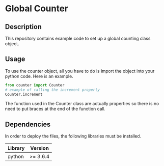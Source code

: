 # Global Counter

## Description
This repository contains example code to set up a global counting class object.

## Usage
To use the counter object, all you have to do is import the object into your python code. Here is an example.

```python
from counter import Counter
# example of calling the increment property
Counter.increment
```

The function used in the Counter class are actually properties so there is no need to put braces at the end of the function call.

## Dependencies
In order to deploy the files, the following libraries must be installed.

|Library                       |Version          |
|------------------------------|-----------------|
| python                       | >= 3.6.4        |
